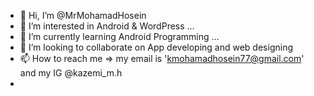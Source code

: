 - 👋 Hi, I’m @MrMohamadHosein
- 👀 I’m interested in Android & WordPress ...
- 🌱 I’m currently learning Android Programming ...
- 💞️ I’m looking to collaborate on App developing and web designing
- 📫 How to reach me => my email is 'kmohamadhosein77@gmail.com' and my IG @kazemi_m.h
- 

<!---
MrMohamadHosein/MrMohamadHosein is a ✨ special ✨ repository because its `README.md` (this file) appears on your GitHub profile.
You can click the Preview link to take a look at your changes.
--->
